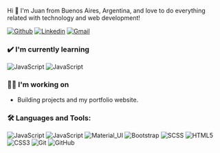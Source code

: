 Hi 🙋 I'm Juan from Buenos Aires, Argentina, and love to do everything related with technology and web development!

[![Github](https://img.shields.io/badge/-Github-000?style=flat&logo=Github&logoColor=white)](https://github.com/juanpabloduette)
[![Linkedin](https://img.shields.io/badge/-LinkedIn-blue?style=flat&logo=Linkedin&logoColor=white)](https://www.linkedin.com/in/juanpabloduette/)
[![Gmail](https://img.shields.io/badge/-Gmail-c14438?style=flat&logo=Gmail&logoColor=white)](mailto:juanpabloduette@gmail.com)

### ✔️ I'm currently learning
![JavaScript](https://img.shields.io/badge/-JavaScript-black?style=flat-square&logo=javascript)
![JavaScript](https://img.shields.io/badge/-React-black?style=flat-square&logo=react)

### 👩‍💻 I'm working on
- Building projects and my portfolio website. 

### 🛠️ Languages and Tools:

![JavaScript](https://img.shields.io/badge/-JavaScript-black?style=flat-square&logo=javascript)
![JavaScript](https://img.shields.io/badge/-react-black?style=flat-square&logo=react)
![Material_UI](https://img.shields.io/badge/-Material_UI-black?style=flat-square&logo=material-ui)
![Bootstrap](https://img.shields.io/badge/-Bootstrap-black?style=flat-square&logo=bootstrap)
![SCSS](https://img.shields.io/badge/-SCSS-black?style=flat-square&logo=SASS)
![HTML5](https://img.shields.io/badge/-HTML5-black?style=flat-square&logo=html5&logoColor=white)
![CSS3](https://img.shields.io/badge/-CSS3-black?style=flat-square&logo=css3)
![Git](https://img.shields.io/badge/-Git-black?style=flat-square&logo=git)
![GitHub](https://img.shields.io/badge/-GitHub-black?style=flat-square&logo=github)



<!--
**juanpabloduette/juanpabloduette** is a ✨ _special_ ✨ repository because its `README.md` (this file) appears on your GitHub profile.

Here are some ideas to get you started:

- 🔭 I’m currently working on ...
- 🌱 I’m currently learning ...
- 👯 I’m looking to collaborate on ...
- 🤔 I’m looking for help with ...
- 💬 Ask me about ...
- 📫 How to reach me: ...
- 😄 Pronouns: ...
- ⚡ Fun fact: ...
-->
